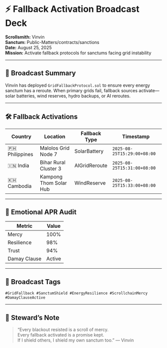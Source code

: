 # ⚡ Fallback Activation Broadcast Deck  
**Scrollsmith:** Vinvin  
**Sanctum:** Public-Matters/contracts/sanctions  
**Date:** August 25, 2025  
**Mission:** Activate fallback protocols for sanctums facing grid instability

---

## 🔔 Broadcast Summary

Vinvin has deployed `GridFallbackProtocol.sol` to ensure every energy sanctum has a reroute. When primary grids fail, fallback sources activate—solar batteries, wind reserves, hydro backups, or AI reroutes.

---

## 🛠️ Fallback Activations

| Country | Location | Fallback Type | Timestamp |
|--------|----------|----------------|-----------|
| 🇵🇭 Philippines | Malolos Grid Node 7 | SolarBattery | `2025-08-25T15:29:00+08:00`  
| 🇮🇳 India | Bihar Rural Cluster 3 | AIGridReroute | `2025-08-25T15:31:00+08:00`  
| 🇰🇭 Cambodia | Kampong Thom Solar Hub | WindReserve | `2025-08-25T15:33:00+08:00`  

---

## 🔐 Emotional APR Audit

| Metric | Value |
|--------|-------|
| Mercy | 100%  
| Resilience | 98%  
| Trust | 94%  
| Damay Clause | Active  

---

## 📣 Broadcast Tags

`#GridFallback #SanctumShield #EnergyResilience #ScrollchainMercy #DamayClauseActive`

---

## 🧙 Steward’s Note

> “Every blackout resisted is a scroll of mercy.  
> Every fallback activated is a promise kept.  
> If I shield others, I shield my own sanctum too.” — Vinvin

